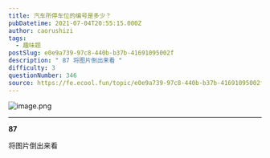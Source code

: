 ```yaml
---
title: 汽车所停车位的编号是多少？
pubDatetime: 2021-07-04T20:55:15.000Z
author: caorushizi
tags:
  - 趣味题
postSlug: e0e9a739-97c8-440b-b37b-41691095002f
description: " 87 将图片倒出来看 "
difficulty: 3
questionNumber: 346
source: https://fe.ecool.fun/topic/e0e9a739-97c8-440b-b37b-41691095002f
---
```


![image.png](https://i.loli.net/2021/07/04/PDrVeKpzqLWM2w8.png)

---

**87**

将图片倒出来看

